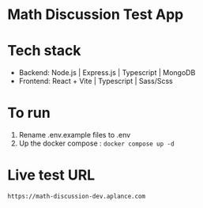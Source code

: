 # Math Discussion Test App

# Tech stack
- Backend: Node.js | Express.js | Typescript | MongoDB
- Frontend: React + Vite | Typescript | Sass/Scss

# To run
1. Rename .env.example files to .env
2. Up the docker compose : `docker compose up -d`

# Live test URL
`https://math-discussion-dev.aplance.com`